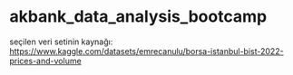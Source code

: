# akbank_data_analysis_bootcamp

seçilen veri setinin kaynağı: https://www.kaggle.com/datasets/emrecanulu/borsa-istanbul-bist-2022-prices-and-volume

